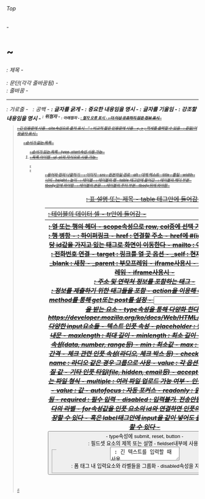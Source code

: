 <br/>

###### Top

<HTML 태그들 정리만 해두기>
  - <h1>~<h6> : 제목
  - <p> : 문단(각각 줄바꿈됨)
  - <br> : 줄바꿈
  - <hr> : 가로줄
  - &nbsp; : 공백
  - <b> : 글자를 굵게
  - <strong> : 중요한 내용임을 명시
  - <i>: 글자를 기울임
  - <em> : 강조할 내용임을 명시
  - <sup> :  위첨자
  - <sub> : 아래첨자
  - <u> : 철자 오류 표시
  - <s> : 더 이상 유효하지 않은 정보 표시
  - <blockquote> : 긴 인용문에 사용
    - cite속성으로 출처 표시
  - <q> : 비교적 짧은 인용문에 사용
  - &lt;, &gt ; 꺽세를 출력할 수 있음
  - <abbr> : 준말/머릿글자 표시
  - <ul> : 순서가 없는 목록
  - <ol> : 순서가 있는 목록
    - type, start속성 사용 가능
  - <li> : 목록 아이템
    - ul, ol의 자식으로 사용 가능
  - <dl>, <dt>, <dd> : 용어와 정의 나열하기
  - <img> : 이미지
    - src : 원본파일 경로
    - alt : 대체 텍스트
    - title : 툴팁
    - width : 너비
    - height : 높이
  - <table> : 테이블
  - <caption> : 표 설명 또는 제목
    - table 테그안에 들어감
  - <tr> : 테이블의 행
    - table 테그안에 들어감
  - <td> : 테이블의 데이터 셀
    - tr안에 들어감
  - <thead> : 테이블의 헤더 부분
    - tbody앞에 와야함
  - <tbody> : 테이블의 본문
  - <tfoot> : 테이블의 푸터 부분
    - tbody뒤에 와야함
  - <th> : 열 또는 행의 헤더
    - scope속성으로 row, col중에 선택 가능
  - <colspan> : 열 병함
  - <rowspan> : 행 병함
  - <a> : 하이퍼링크
    - href : 연결할 주소
      - href에 #(id값)을 넣으면 해당 id값을 가지고 있는 태그로  화면이 이동한다
      - mailto : 이메일 링크
      - tel : 전화번호 연결
  - target : 링크를 열 곳 옵션
      - _self : 현재 창에서 열림
      - _blank : 새창
      - _parent : 부모프레임
        - iframe사용시
      - _top : 최상위 프레임
        - iframe사용시
  - <address> : 주소 및 연락처 정보를 포함하는 태그
  - <form> : 정보를 제출하기 위한 태그들을 포함
    - action을 이용해 데이터를 전송
    - method를 통해 get또는 post를 설정
  - <input> : 입력을 받는 요소
    - type속성을 통해 다양화 한다
    - https://developer.mozilla.org/ko/docs/Web/HTML/Element/Input 다양한 input요소들
      - 텍스트 인풋 속성
        - placeholder :  빈 칸에 보이는 안내문
        - maxlength : 최대 길이
        - minlength : 최소 길이
      - 숫자 관련 인풋 속성(data, number, range등)
        - min : 최소값
        - max : 최대값
        - step : 간격
      - 체크 관련 인풋 속성(라디오, 체크 박스 등)
        - checked : 체크 여부
        - name : 라디오 같은 경우 그룹으로 사용
        - value : 각 옵션마다 실제로 넘겨질 값
      - 기타 인풋 타입(file, hidden, email등)
        - accept : 받아들일 수 있는 파일 형식
        - multiple : 여러 파일 업로드 가능 여부
      - 인풋 요소 공통 속성
        - value :  값
        - autofocus : 자동 포커스
        - readonly : 읽기만 가능, 전송됨
        - required : 필수 입력
        - disabled : 입력불가, 전송안됨
  - <label> : 인풋 요소마다의 라벨
    - for속성값을 인풋 요소의 id와 연결하면 인풋의 클릭 영역을 확장할 수 있다
    - 혹은 label태그안에 input을 같이 넣어도 클릭 영역을 확장 할 수 있다
  - <button>
    - type속성에 submit, reset, button
  - <fieldset> : 폼 태그 내 입력요소와 라벨들을 그룹화
    - disabled속성을 지정 가능
  - <legend> : 필드셋 요소의 제목 또는 설명
    - fieldset내부에 사용
  - <textarea> : 긴 텍스트를 입력할 때 사용
    - cols 글자수 단위의 너비
    - rows : 표시되는 줄 수
  - <select>
    - multiple : 다중선택 가능, 드롭다운 대신 상자로 표시
  - <option>
    - select태그 안쪽에 사용
    - selected : 선택되게 하는 옵션
    - value : 실제로 전송될 값
  - <optgroup>
    - select태그 안쪽에 사용
    - option태그 위쪽에 부모로 사용
  - <datalist>
    - id값을 사용해서 input태그와 연결 할 수 있음
  - <progress>
    - max : 최대값
    - value : 진행 수치
  - <meter>
    - min : 최소값
    - max : 최대값
    - low, high : 전체 범위를 3등분하는 두 수치
    - optimum : 이상적인 값
      - low, high에 의해 등분에 값중에서, 어떤 수치가 가장 이상적인 값을 설정해서 컬러를 구분해준다
    - value : 실제 값
  - <pre>
    - 스페이스, 탭, 엔트 등 모든 공백 요소가 화면에 그대로 적용된다
  - <sapn> : 주머니의 크기가 내용이 들어간 부분만 이다
  - <div> : 내용이 들어간 부분 이상으로 한줄을 차지 한다

<br/>
<br/>

***


